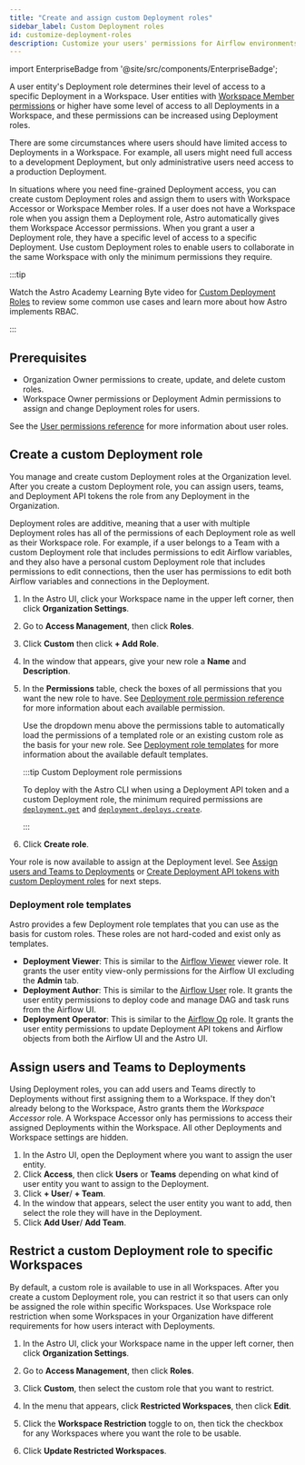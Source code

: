 ```yaml
---
title: "Create and assign custom Deployment roles"
sidebar_label: Custom Deployment roles
id: customize-deployment-roles
description: Customize your users' permissions for Airflow environments on Astro.
---
```


import EnterpriseBadge from '@site/src/components/EnterpriseBadge';

<EnterpriseBadge/>

A user entity's Deployment role determines their level of access to a specific Deployment in a Workspace. User entities with [Workspace Member permissions](user-permissions.md#workspace-roles) or higher have some level of access to all Deployments in a Workspace, and these permissions can be increased using Deployment roles.

There are some circumstances where users should have limited access to Deployments in a Workspace. For example, all users might need full access to a development Deployment, but only administrative users need access to a production Deployment.

In situations where you need fine-grained Deployment access, you can create custom Deployment roles and assign them to users with Workspace Accessor or Workspace Member roles. If a user does not have a Workspace role when you assign them a Deployment role, Astro automatically gives them Workspace Accessor permissions. When you grant a user a Deployment role, they have a specific level of access to a specific Deployment. Use custom Deployment roles to enable users to collaborate in the same Workspace with only the minimum permissions they require.

:::tip

Watch the Astro Academy Learning Byte video for [Custom Deployment Roles](https://academy.astronomer.io/learning-bytes-custom-deployment-roles) to review some common use cases and learn more about how Astro implements RBAC.

:::

## Prerequisites

- Organization Owner permissions to create, update, and delete custom roles.
- Workspace Owner permissions or Deployment Admin permissions to assign and change Deployment roles for users.

See the [User permissions reference](user-permissions.md) for more information about user roles.

## Create a custom Deployment role

You manage and create custom Deployment roles at the Organization level. After you create a custom Deployment role, you can assign users, teams, and Deployment API tokens the role from any Deployment in the Organization.

Deployment roles are additive, meaning that a user with multiple Deployment roles has all of the permissions of each Deployment role as well as their Workspace role. For example, if a user belongs to a Team with a custom Deployment role that includes permissions to edit Airflow variables, and they also have a personal custom Deployment role that includes permissions to edit connections, then the user has permissions to edit both Airflow variables and connections in the Deployment.

1. In the Astro UI, click your Workspace name in the upper left corner, then click **Organization Settings**.

2. Go to **Access Management**, then click **Roles**.

3. Click **Custom** then click **+ Add Role**.

4. In the window that appears, give your new role a **Name** and **Description**.

5. In the **Permissions** table, check the boxes of all permissions that you want the new role to have. See [Deployment role permission reference](deployment-role-reference.md) for more information about each available permission.

    Use the dropdown menu above the permissions table to automatically load the permissions of a templated role or an existing custom role as the basis for your new role. See [Deployment role templates](#deployment-role-templates) for more information about the available default templates.

    :::tip Custom Deployment role permissions

    To deploy with the Astro CLI when using a Deployment API token and a custom Deployment role, the minimum required permissions are [`deployment.get`](deployment-role-reference.md#deployment) and [`deployment.deploys.create`](deployment-role-reference.md#deployment-deploys).

    :::

6. Click **Create role**.

Your role is now available to assign at the Deployment level. See [Assign users and Teams to Deployments](#assign-users-and-teams-to-deployments) or [Create Deployment API tokens with custom Deployment roles](deployment-api-tokens.md#create-a-deployment-api-token) for next steps.

### Deployment role templates

Astro provides a few Deployment role templates that you can use as the basis for custom roles. These roles are not hard-coded and exist only as templates.

- **Deployment Viewer**: This is similar to the [Airflow Viewer](https://airflow.apache.org/docs/apache-airflow/stable/security/access-control.html#viewer) viewer role. It grants the user entity view-only permissions for the Airflow UI excluding the **Admin** tab.
- **Deployment Author**: This is similar to the [Airflow User](https://airflow.apache.org/docs/apache-airflow/stable/security/access-control.html#user) role. It grants the user entity permissions to deploy code and manage DAG and task runs from the Airflow UI.
- **Deployment Operator**: This is similar to the [Airflow Op](https://airflow.apache.org/docs/apache-airflow/stable/security/access-control.html#op) role. It grants the user entity permissions to update Deployment API tokens and Airflow objects from both the Airflow UI and the Astro UI.

## Assign users and Teams to Deployments

Using Deployment roles, you can add users and Teams directly to Deployments without first assigning them to a Workspace. If they don't already belong to the Workspace, Astro grants them the _Workspace Accessor_ role. A Workspace Accessor only has permissions to access their assigned Deployments within the Workspace. All other Deployments and Workspace settings are hidden.

1. In the Astro UI, open the Deployment where you want to assign the user entity.
2. Click **Access**, then click **Users** or **Teams** depending on what kind of user entity you want to assign to the Deployment.
3. Click **+ User**/ **+ Team**.
4. In the window that appears, select the user entity you want to add, then select the role they will have in the Deployment.
5. Click **Add User**/ **Add Team**.

## Restrict a custom Deployment role to specific Workspaces

By default, a custom role is available to use in all Workspaces. After you create a custom Deployment role, you can restrict it so that users can only be assigned the role within specific Workspaces. Use Workspace role restriction when some Workspaces in your Organization have different requirements for how users interact with Deployments.

1. In the Astro UI, click your Workspace name in the upper left corner, then click **Organization Settings**.

2. Go to **Access Management**, then click **Roles**.

3. Click **Custom**, then select the custom role that you want to restrict.

4. In the menu that appears, click **Restricted Workspaces**, then click **Edit**.

5. Click the **Workspace Restriction** toggle to on, then tick the checkbox for any Workspaces where you want the role to be usable.

6. Click **Update Restricted Workspaces**.